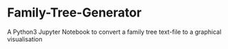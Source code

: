 # Family-Tree-Generator
A Python3 Jupyter Notebook to convert a family tree text-file to a graphical visualisation

